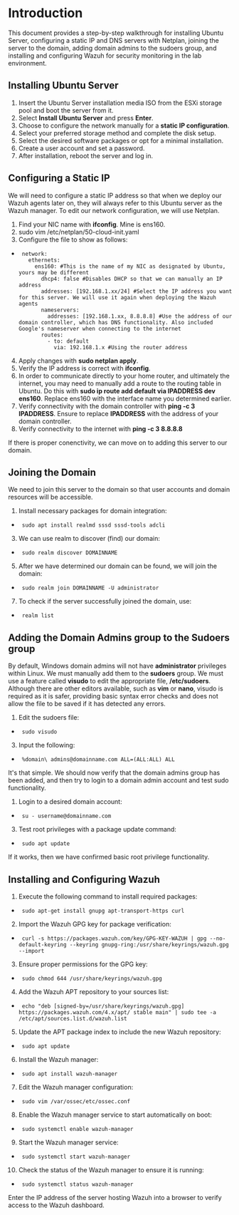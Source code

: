 # Introduction
This document provides a step-by-step walkthrough for installing Ubuntu Server, configuring a static IP and DNS servers with Netplan, joining the server to the domain, adding domain admins to the sudoers group, and installing and configuring Wazuh for security monitoring in the lab environment.
## Installing Ubuntu Server
1. Insert the Ubuntu Server installation media ISO from the ESXi storage pool and boot the server from it.
2. Select **Install Ubuntu Server** and press **Enter**.
3. Choose to configure the network manually for a **static IP configuration**.
4. Select your preferred storage method and complete the disk setup.
5. Select the desired software packages or opt for a minimal installation.
6. Create a user account and set a password.
7. After installation, reboot the server and log in.
## Configuring a Static IP
We will need to configure a static IP address so that when we deploy our Wazuh agents later on, they will always refer to this Ubuntu server as the Wazuh manager. To edit our network configuration, we will use Netplan.
1. Find your NIC name with **ifconfig**. Mine is ens160.
2. sudo vim /etc/netplan/50-cloud-init.yaml
3. Configure the file to show as follows:
-      network:
         ethernets:
           ens160: #This is the name of my NIC as designated by Ubuntu, yours may be different
             dhcp4: false #Disables DHCP so that we can manually an IP address
             addresses: [192.168.1.xx/24] #Select the IP address you want for this server. We will use it again when deploying the Wazuh agents
             nameservers:
               addresses: [192.168.1.xx, 8.8.8.8] #Use the address of our domain controller, which has DNS functionality. Also included Google's nameserver when connecting to the internet
             routes:
               - to: default
                 via: 192.168.1.x #Using the router address
4. Apply changes with **sudo netplan apply**.
5. Verify the IP address is correct with **ifconfig**.
6. In order to communicate directly to your home router, and ultimately the internet, you may need to manually add a route to the routing table in Ubuntu. Do this with **sudo ip route add default via IPADDRESS dev ens160**. Replace ens160 with the interface name you determined earlier.
7. Verify connectivity with the domain controller with **ping -c 3 IPADDRESS**. Ensure to replace **IPADDRESS** with the address of your domain controller.
8. Verify connectivity to the internet with **ping -c 3 8.8.8.8**

If there is proper conenctivity, we can move on to adding this server to our domain.
## Joining the Domain
We need to join this server to the domain so that user accounts and domain resources will be accessible.
1. Install necessary packages for domain integration:
-      sudo apt install realmd sssd sssd-tools adcli
3. We can use realm to discover (find) our domain:
-      sudo realm discover DOMAINNAME
5. After we have determined our domain can be found, we will join the domain:
-      sudo realm join DOMAINNAME -U administrator
7. To check if the server successfully joined the domain, use:
-      realm list
## Adding the Domain Admins group to the Sudoers group
By default, Windows domain admins will not have **administrator** privileges within Linux. We must manually add them to the **sudoers** group. We must use a feature called **visudo** to edit the appropriate file, **/etc/sudoers**. Although there are other editors available, such as **vim** or **nano**, visudo is required as it is safer, providing basic syntax error checks and does not allow the file to be saved if it has detected any errors.
1. Edit the sudoers file:
-      sudo visudo
3. Input the following:
-      %domain\ admins@domainname.com ALL=(ALL:ALL) ALL

It's that simple. We should now verify that the domain admins group has been added, and then try to login to a domain admin account and test sudo functionality.
1. Login to a desired domain account:
-      su - username@domainname.com
3. Test root privileges with a package update command:
-      sudo apt update

If it works, then we have confirmed basic root privilege functionality.
## Installing and Configuring Wazuh
1. Execute the following command to install required packages:
-      sudo apt-get install gnupg apt-transport-https curl
2. Import the Wazuh GPG key for package verification:
-      curl -s https://packages.wazuh.com/key/GPG-KEY-WAZUH | gpg --no-default-keyring --keyring gnupg-ring:/usr/share/keyrings/wazuh.gpg --import
3. Ensure proper permissions for the GPG key:
-      sudo chmod 644 /usr/share/keyrings/wazuh.gpg
4. Add the Wazuh APT repository to your sources list:
-      echo "deb [signed-by=/usr/share/keyrings/wazuh.gpg] https://packages.wazuh.com/4.x/apt/ stable main" | sudo tee -a /etc/apt/sources.list.d/wazuh.list
5. Update the APT package index to include the new Wazuh repository:
-      sudo apt update
6. Install the Wazuh manager:
-      sudo apt install wazuh-manager
7. Edit the Wazuh manager configuration:
-      sudo vim /var/ossec/etc/ossec.conf
8. Enable the Wazuh manager service to start automatically on boot:
-      sudo systemctl enable wazuh-manager
9. Start the Wazuh manager service:
-      sudo systemctl start wazuh-manager
10. Check the status of the Wazuh manager to ensure it is running:
-      sudo systemctl status wazuh-manager
Enter the IP address of the server hosting Wazuh into a browser to verify access to the Wazuh dashboard.
